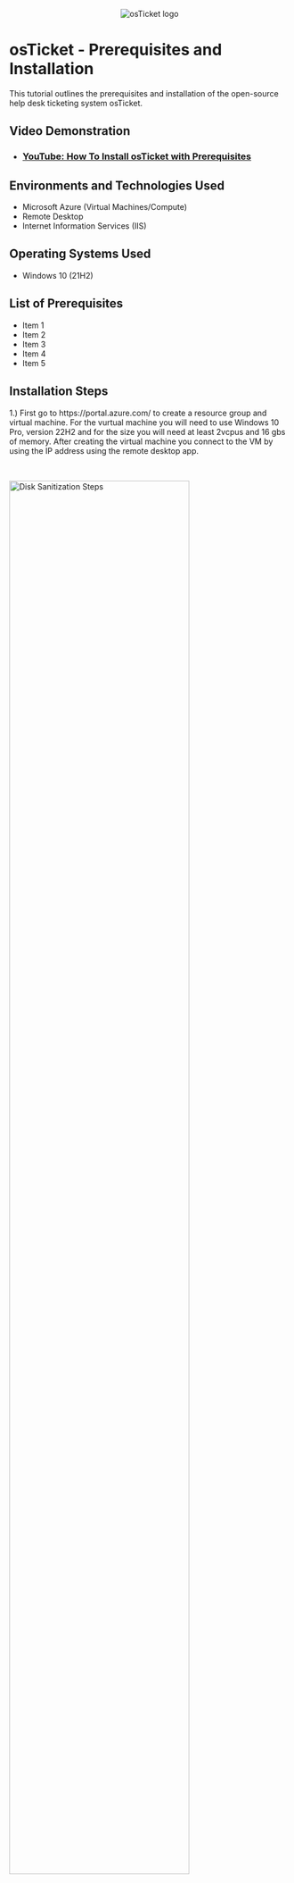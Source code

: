 <p align="center">
<img src="https://i.imgur.com/Clzj7Xs.png" alt="osTicket logo"/>
</p>

<h1>osTicket - Prerequisites and Installation</h1>
This tutorial outlines the prerequisites and installation of the open-source help desk ticketing system osTicket.<br />


<h2>Video Demonstration</h2>

- ### [YouTube: How To Install osTicket with Prerequisites](https://www.youtube.com)

<h2>Environments and Technologies Used</h2>

- Microsoft Azure (Virtual Machines/Compute)
- Remote Desktop
- Internet Information Services (IIS)

<h2>Operating Systems Used </h2>

- Windows 10</b> (21H2)

<h2>List of Prerequisites</h2>

- Item 1
- Item 2
- Item 3
- Item 4
- Item 5

<h2>Installation Steps</h2>
1.) First go to https://portal.azure.com/ to create a resource group and virtual machine.
For the vurtual machine you will need to use Windows 10 Pro, version 22H2 and for the size you will need at least 2vcpus and 16 gbs of memory.
After creating the virtual machine you connect to the VM by using the IP address using the remote desktop app.
</p>
<br />

<p>
  
<p>

  
  <img src="https://github.com/CynthiaBrady/osticket-prereqs/assets/160746865/52c26df6-a890-4068-9177-3cf6b5946b7a" height="80%" width="80%" alt="Disk Sanitization Steps"/>
</p>
 <img src="https://github.com/CynthiaBrady/osticket-prereqs/assets/160746865/4798867e-b47e-42ae-b5e0-17eaa74b626e" height="80%" width="80%" alt="Disk Sanitization Steps"/> 

</p>




<p>


 


  <img src="https://github.com/CynthiaBrady/osticket-prereqs/assets/160746865/7f11d9d3-9fa6-44e6-92a0-563dc37aa441" height="80%" width="80%" alt="Disk Sanitization Steps"/>
</p>
<p>

  2.)After pasting the IP address in remote desktop log in with the user name and password that you used when you created your VM.  </p>
<br />

<p>

  
  <img src="https://github.com/CynthiaBrady/osticket-prereqs/assets/160746865/dd081a73-13a6-4de0-b590-ad259e89403d" height="80%" width="80%" alt="Disk Sanitization Steps"/>
</p>
<p>
3.) Once logged in the VM go to start menu, click run and type in control panel.  
</p>
<br />

<p>
<img src="https://github.com/CynthiaBrady/osticket-prereqs/assets/160746865/2085ba05-1b14-40eb-bd22-a4fa9bea5e55" height=" height="80%" width="80%" alt="Disk Sanitization Steps"/>
</p>
<p>
4.) From control panel click on programs. 
</p>
<br />


<img src="https://github.com/CynthiaBrady/osticket-prereqs/assets/160746865/bd5bac3a-28da-454e-aca1-4045a2b98637" height="80%" width="80%" alt="Disk Sanitization Steps"/>
</p>
<p>
5.) In programs you will click on Window features on or off.
</p>
<br />


<img src="https://github.com/CynthiaBrady/osticket-prereqs/assets/160746865/4def1848-cc74-4879-824e-7ea73503052f" height="80%" width="80%" alt="Disk Sanitization Steps"/>
</p>
<p>
6.)You will Install/Enable in Windows with CGI and Common HTTP Features.
 
-World Wide Web Services->Application Development Features->
  
 - [X]CGI
  
 - [X]Common HTTP Features (make sure all features are selected.)
</p>
<br />


<img src="https://github.com/CynthiaBrady/osticket-prereqs/assets/160746865/d266cc7b-d624-441c-ad61-509cc5e88fc2" height="80%" width="80%" alt="Disk Sanitization Steps"/>
</p>
<p>

</p>
<br />

<img src="https://github.com/CynthiaBrady/osticket-prereqs/assets/160746865/774b678b-8668-4b4a-a232-3ca8b8aa05fc" height="80%" width="80%" alt="Disk Sanitization Steps"/>
</p>
<p>
7.)To make sure ISS is installed you can open a web brower and type in 127.0.0.1 and the page should look like this. 
</p>
<br />

</p>
<br />


<img src="https://github.com/CynthiaBrady/osticket-prereqs/assets/160746865/5d16c692-1953-4a8f-9171-7d03a7f83e49" height="80%" width="80%" alt="Disk Sanitization Steps"/>
</p>
<p>
8.)From the Installation Files,download and install PHP Mananger for IIS (PHPManagerForIIS_V1/5.0.msi) To install go through the wizard install and complete the install. 
 
9.)From the Intallation Files, download Rewrite Module(rewrite_en-US.msi) right click and install.

10.)Create a folder in the C Drive named PHP

11.)From the Installation Files,download and PHP 7.3.8 (php-7.3.8-nts-Win32-VC15-X86.zip) and unzip the contents into C:\PHP

!! ATTENTION!! if this appears,close to "keep" the file:


<img src="https://github.com/CynthiaBrady/osticket-prereqs/assets/160746865/ff46864c-9eeb-4247-a41c-9033115f3ef1" height="80%" width="80%" alt="Disk Sanitization Steps"/>
</p>
<p>
12.)Once downloaded then you right click on the file and click extract all into folder PHP folder on the C drive.
</p>
<br />

</p>
<br />

<img src="https://github.com/CynthiaBrady/osticket-prereqs/assets/160746865/426a411e-4ea8-469b-aff4-688a02e4fee6" height="80%" width="80%" alt="Disk Sanitization Steps"/>
</p>
<p>
13.From the installation files download and intall VC_redist.x86.exe. Right click and go through the wizard.
</p>
<br />

14.From the intallation files download and install MySQL 5.5.62 (mysql-5.5.62-win32.msi)
  
   Run the setup wizard: Typical Setup->Launch Configuration Wizard ( after install) ->Standard Configuration->
   
<img src="https://github.com/CynthiaBrady/osticket-prereqs/assets/160746865/63b46af3-160a-460e-bb5d-cd8dd06bc9b8" height="80%" width="80%" alt="Disk Sanitization Steps"/>
</p>
<p>

  
</p>
<br />


<img src="https://github.com/CynthiaBrady/osticket-prereqs/assets/160746865/c2517379-def7-4f4c-8d90-a4316d513aa6" height="80%" width="80%" alt="Disk Sanitization Steps"/>
</p>
<p>

</p>
<br />


</p>
<br />

Make a new root password: Password1
</p>
<p>
<img src="https://github.com/CynthiaBrady/osticket-prereqs/assets/160746865/613026cf-b242-465d-ad85-9ba9850a343b" height="80%" width="80%" alt="Disk Sanitization Steps"/>
</p>
<p>
Execute the process to the next page.
</p>
<br />


<img src="https://github.com/CynthiaBrady/osticket-prereqs/assets/160746865/36968d80-da5f-4be5-9134-21a415ffce7e" height="80%" width="80%" alt="Disk Sanitization Steps"/>
</p>
<p>
15. After all files are installed go to search bar and type IIS and right click IIS to run as administrator. The progarm page should look this. 
</p>
<br />


<img src="https://github.com/CynthiaBrady/osticket-prereqs/assets/160746865/152a884c-eca5-4cac-be13-cc642d91d05f" height="80%" width="80%" alt="Disk Sanitization Steps"/>
</p>
<p>
16. To register PHP double click on PHP Manager.
</p>
<br />


<img src="https://github.com/CynthiaBrady/osticket-prereqs/assets/160746865/6b45fa51-dec9-4875-b98f-99c232e74eb7" height="80%" width="80%" alt="Disk Sanitization Steps"/>
</p>
<p>
17.Click on Register new PHP version. 
</p>
<br />


<img src="https://github.com/CynthiaBrady/osticket-prereqs/assets/160746865/93d541f5-ea4a-45f9-b108-846c446987dc" height="80%" width="80%" alt="Disk Sanitization Steps"/>
</p>
<p>
18. Go to C Drive -> PHP -> click on PHP-cgi file. 
</p>
<br />


<img src="https://github.com/CynthiaBrady/osticket-prereqs/assets/160746865/51acac5d-3ecf-4efb-9028-f02b6f4fb943" height="80%" width="80%" alt="Disk Sanitization Steps"/>
</p>
<p>

</p>
<br />


<img src="https://github.com/CynthiaBrady/osticket-prereqs/assets/160746865/78bda78f-2c6c-418d-a2d4-055557cccdb8k" height="80%" width="80%" alt="Disk Sanitization Steps"/>
</p>
<p>
19.) Restart ISS server
</p>
<br />
  
  
<img src="https://github.com/CynthiaBrady/osticket-prereqs/assets/160746865/b90b01db-1fc5-4203-b47c-f85b47030f48" height="80%" width="80%" alt="Disk Sanitization Steps"/>
</p>
<p>
20.Download and Install osTicket v1.15.8- from installation Files.
  
  -Exract and copy the "upload" folder into the c:\inetpub\wwwroot
 
  -withen c:\inetpub\root, Rename "upload"to "osTicket"

  Reload IIS again.
</p>
<br />  
  
21.On IIS go to sites -> Default -> osTicket -On the right,click "Browser *:80"
</p>
<br />      
    
<img src="https://github.com/CynthiaBrady/osticket-prereqs/assets/160746865/364ea0a2-3392-4f72-97b5-7ba23f85a66c" height="80%" width="80%" alt="Disk Sanitization Steps"/>
</p>
<p>
22. You should see a page like this and that means osTicket is working. 

  Some extensions are not enabled,
</p>
<br />      
    
  
<img src="https://github.com/CynthiaBrady/osticket-prereqs/assets/160746865/2b2b3ef5-07e6-4ba3-a8e0-a665c92edb52" height="80%" width="80%" alt="Disk Sanitization Steps"/>
</p>
<p>
23. To enable the extenstions- Go back to IIS,sites->Default->osTicket-Double click PHP manager- Click "Enable or disable an extension"

   
</p>
<br />      
        
<img src="https://github.com/CynthiaBrady/osticket-prereqs/assets/160746865/b6b902b8-a1a0-4b24-a446-458386543729" height="80%" width="80%" alt="Disk Sanitization Steps"/>
</p>
<p>

<br />      
          
  
<img src="https://github.com/CynthiaBrady/osticket-prereqs/assets/160746865/b044645a-681d-40f8-85d5-ffe1c73f932c" height="80%" width="80%" alt="Disk Sanitization Steps"/>
</p>
<p>
24. Enable all three extensions:
 
  -Enable: php-imap.dll
  
  -Enable: php_intl.dll
 
  -Enable: php_opcache.dll

  Refresh the osTicket site in your browse,observe the changes
</p>
<br />        
  
  
<img src="https://github.com/CynthiaBrady/osticket-prereqs/assets/160746865/402cf2ee-8afd-4836-be36-635e71670b86" height="80%" width="80%" alt="Disk Sanitization Steps"/>
</p>
<p>

</p>
<br />          
  
<img src="https://github.com/CynthiaBrady/osticket-prereqs/assets/160746865/b660b284-3928-42ca-bcee-96bdb94c5ea0" height="80%" width="80%" alt="Disk Sanitization Steps"/>
</p>
<p>
25. After extensions are enabled in ISS we will go to rename one of the files in osTicket folder. 
  
  Open up C;\inetpub\wwwroot\osTicket\osticket\include\ost-config.php and rename the ost-sampleconfig.php to ost-config.php
</p>
<br />          
  
  
<img src="https://github.com/CynthiaBrady/osticket-prereqs/assets/160746865/430bb161-b1af-43c9-9ee9-46fc05c6509f" height="80%" width="80%" alt="Disk Sanitization Steps"/>
</p>
<p
</p>
<br />            
  
  <img src="https://github.com/CynthiaBrady/osticket-prereqs/assets/160746865/1e5b08cc-6674-46ff-9409-717e9058803f" height="80%" width="80%" alt="Disk Sanitization Steps"/>
</p>
<p>
26. Now we are going to assign permissions right click, the file and go to properties.
  
  Then click on security,click on advance. 
  
</p>
<br />              
  
<img src="https://github.com/CynthiaBrady/osticket-prereqs/assets/160746865/46f65f8b-b73a-48ac-823b-b9f33df03b1a)"/>
</p>
<p>
27. Click on disable inheritance. 
</p>
<br />                
  
<img src="https://github.com/CynthiaBrady/osticket-prereqs/assets/160746865/006d4462-4dcf-43b5-bd42-73128f10607e"/>
</p>
<p>
28.Remove all inherited permissions from this object.
</p>
<br />                


<img src="https://github.com/CynthiaBrady/osticket-prereqs/assets/160746865/11df3a86-2688-4698-907f-f1747aeb2389"/>
</p>
<p>
29. Click add to add permissions. 
</p>
<br />                


<img src="https://github.com/CynthiaBrady/osticket-prereqs/assets/160746865/d914a294-d4ad-41a7-8d9c-9b4b3d7ccca3"/>
</p>
<p>
30. Select a principal and type in "Everyone" in the box. 
</p>
<br />                

<img src="https://github.com/CynthiaBrady/osticket-prereqs/assets/160746865/3ee9cea6-78bf-4d41-bb1f-5e4f6144dd63"/>
</p>
<p>
31.Click on Full Control so all the boxes are checked.
</p>
<br />                


<img src="https://github.com/CynthiaBrady/osticket-prereqs/assets/160746865/b3875262-2657-46b2-98d4-307cc46f9a06"/>
</p>
<p>
32.Click and apply.
</p>
<br />                


<img src="https://github.com/CynthiaBrady/osticket-prereqs/assets/160746865/a47720d3-7ea5-4a35-a92c-71a817e3aeef"/>
</p>
<p>
33.Now go over to the osTicket setup page and (click continue). Fill out the Systems settings and Admin User. Don't forget your chosen password.

  - Name HelpDesk

- Default email (receives email from customers)

34. To set up the database setting at the bottom of the page we need to download and install HeidiSQL from the installation files. 



</p>
<br />                


<img src="https://github.com/CynthiaBrady/osticket-prereqs/assets/160746865/ee2cae1b-a7df-4961-af88-7006111fc587"/>
</p>
<p>
35.Once the program is open we will create a new connection to the database. 
</p>
<br />                


<img src="https://github.com/CynthiaBrady/osticket-prereqs/assets/160746865/2bb124bf-ce31-4a30-820d-9101ffa59845"/>
</p>
<p>
36. For the username use root and for the password use Password1.
</p>
<br />                


<img src="https://github.com/CynthiaBrady/osticket-prereqs/assets/160746865/56fb426f-ec1f-41a0-ba61-cdf941571816"/>
</p>
<p>
37.Connected to the session and now we can go back to the finish setting up Database setting. In the Database Settings type in root for the username and Password1 for the password.
  
  Now we are going to create a new database in HiediSQL.

  Right click on "Unnamed" select "create new" then select "database'. 

  
</p>
<br />                


<img src="https://github.com/CynthiaBrady/osticket-prereqs/assets/160746865/f0b1c240-39b6-47e1-a4a7-acab53d4f6c1"/>
</p>
<p>

</p>
<br />                

 Name the new database osTicket 


<img src="https://github.com/CynthiaBrady/osticket-prereqs/assets/160746865/a3231ec9-dd90-45b4-a030-2c50c5fddada" height="80%" width="80%" alt="Disk Sanitization Steps"/>
</p>
<p>

 Go back to osTicket browser and type in osTicket in the MySQL Database box. 
 
  <img src="https://github.com/CynthiaBrady/osticket-prereqs/assets/160746865/a30cae90-8b72-49e4-bba7-56a396237f5b" height="80%" width="80%" alt="Disk Sanitization Steps"/>

  
</p>
<br />              

38. You should be able to click intall now and should intall osTicket. 
</p>
<br />              


<img src="https://github.com/CynthiaBrady/osticket-prereqs/assets/160746865/0cf0ff62-a789-44e7-82ab-fec99824889b" height="80%" width="80%" alt="Disk Sanitization Steps"/>
</p>
<p>
42. The last step is to clean up. We are going to delete the setup folder only. 
  Go to C:\inetpub\wwwroot\osTicket\setup and only delete setup folder. 
 
  From there go to the include folder to ost-config.php to set the permissions back to "Read" only. 
</p>
<br />              


<img src="https://github.com/CynthiaBrady/osticket-prereqs/assets/160746865/d2c25227-e7a6-4f7e-8ae6-3afd26c16c2b" height="80%" width="80%" alt="Disk Sanitization Steps"/>
</p>
<p>

</p>
<br />              

<img src="https://github.com/CynthiaBrady/osticket-prereqs/assets/160746865/b51bb9a8-6e39-4a93-9667-89be0d816267" height="80%" width="80%" alt="Disk Sanitization Steps"/>

<img src="https://github.com/CynthiaBrady/osticket-prereqs/assets/160746865/ee577375-b067-4063-9f00-0aa53caaf52c" height="80%" width="80%" alt="Disk Sanitization Steps"/>
</p>
<p>
43. After the permissons are set then we can test the osTicket by logining in.
</p>
<br />              


<img src="" height="80%" width="80%" alt="Disk Sanitization Steps"/>
</p>
<p>
44. You have now installed and setup osTicket!
</p>
<br />              
















